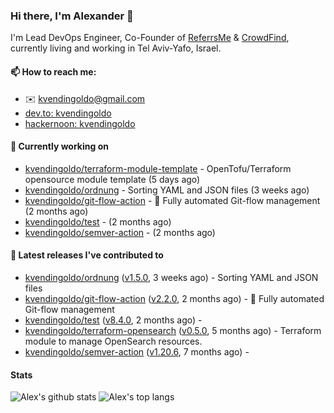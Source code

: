 ### Hi there, I'm Alexander 👋

I'm Lead DevOps Engineer, Co-Founder of [ReferrsMe](https://referrs.me/) & [CrowdFind](https://crowdfind.ai/), currently living and working in Tel Aviv-Yafo, Israel.

#### 📫 How to reach me:

- ✉️ kvendingoldo@gmail.com
- [dev.to: kvendingoldo](https://dev.to/kvendingoldo)
- [hackernoon: kvendingoldo](https://hackernoon.com/u/kvendingoldo)

#### 👷 Currently working on


- [kvendingoldo/terraform-module-template](https://github.com/kvendingoldo/terraform-module-template) - OpenTofu/Terraform opensource module template (5 days ago)
- [kvendingoldo/ordnung](https://github.com/kvendingoldo/ordnung) - Sorting YAML and JSON files (3 weeks ago)
- [kvendingoldo/git-flow-action](https://github.com/kvendingoldo/git-flow-action) - 🚀 Fully automated Git-flow management (2 months ago)
- [kvendingoldo/test](https://github.com/kvendingoldo/test) -  (2 months ago)
- [kvendingoldo/semver-action](https://github.com/kvendingoldo/semver-action) -  (2 months ago)

#### 🔭 Latest releases I've contributed to

- [kvendingoldo/ordnung](https://github.com/kvendingoldo/ordnung) ([v1.5.0](https://github.com/kvendingoldo/ordnung/releases/tag/v1.5.0), 3 weeks ago) - Sorting YAML and JSON files
- [kvendingoldo/git-flow-action](https://github.com/kvendingoldo/git-flow-action) ([v2.2.0](https://github.com/kvendingoldo/git-flow-action/releases/tag/v2.2.0), 2 months ago) - 🚀 Fully automated Git-flow management
- [kvendingoldo/test](https://github.com/kvendingoldo/test) ([v8.4.0](https://github.com/kvendingoldo/test/releases/tag/v8.4.0), 2 months ago) - 
- [kvendingoldo/terraform-opensearch](https://github.com/kvendingoldo/terraform-opensearch) ([v0.5.0](https://github.com/kvendingoldo/terraform-opensearch/releases/tag/v0.5.0), 5 months ago) - Terraform module to manage OpenSearch resources.
- [kvendingoldo/semver-action](https://github.com/kvendingoldo/semver-action) ([v1.20.6](https://github.com/kvendingoldo/semver-action/releases/tag/v1.20.6), 7 months ago) - 

#### Stats

![Alex's github stats](https://github-readme-stats.vercel.app/api?username=kvendingoldo&show_icons=true&theme=default&disable_animations=true&count_private=true&hide_rank=true&include_all_commits=true&custom_title=GitHub%20Stats&line_height=20)
![Alex's top langs](https://github-readme-stats.vercel.app/api/top-langs/?username=kvendingoldo&hide=tex,html,hcl,css,jupyter%20notebook&layout=compact)
